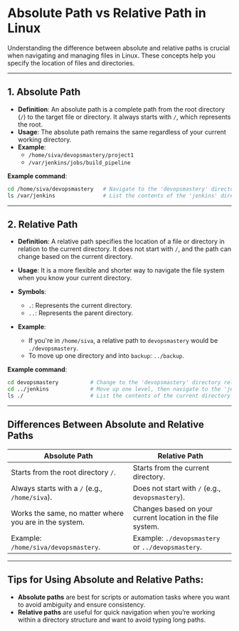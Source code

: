 
# Absolute Path vs Relative Path in Linux

Understanding the difference between absolute and relative paths is crucial when navigating and managing files in Linux. These concepts help you specify the location of files and directories.

---

## 1. Absolute Path

- **Definition**: An absolute path is a complete path from the root directory (`/`) to the target file or directory. It always starts with `/`, which represents the root.
- **Usage**: The absolute path remains the same regardless of your current working directory.
- **Example**:
  - `/home/siva/devopsmastery/project1`
  - `/var/jenkins/jobs/build_pipeline`

**Example command**:
```bash
cd /home/siva/devopsmastery   # Navigate to the 'devopsmastery' directory using the absolute path
ls /var/jenkins               # List the contents of the 'jenkins' directory using the absolute path
```

---

## 2. Relative Path

- **Definition**: A relative path specifies the location of a file or directory in relation to the current directory. It does not start with `/`, and the path can change based on the current directory.
- **Usage**: It is a more flexible and shorter way to navigate the file system when you know your current directory.
- **Symbols**:
  - `.`: Represents the current directory.
  - `..`: Represents the parent directory.
  
- **Example**:
  - If you're in `/home/siva`, a relative path to `devopsmastery` would be `./devopsmastery`.
  - To move up one directory and into `backup`: `../backup`.

**Example command**:
```bash
cd devopsmastery          # Change to the 'devopsmastery' directory relative to the current path
cd ../jenkins             # Move up one level, then navigate to the 'jenkins' directory
ls ./                     # List the contents of the current directory
```

---

## Differences Between Absolute and Relative Paths

| **Absolute Path**                                | **Relative Path**                                |
|--------------------------------------------------|--------------------------------------------------|
| Starts from the root directory `/`.              | Starts from the current directory.               |
| Always starts with a `/` (e.g., `/home/siva`).   | Does not start with `/` (e.g., `devopsmastery`). |
| Works the same, no matter where you are in the system. | Changes based on your current location in the file system. |
| Example: `/home/siva/devopsmastery`.             | Example: `./devopsmastery` or `../devopsmastery`. |

---

## Tips for Using Absolute and Relative Paths:

- **Absolute paths** are best for scripts or automation tasks where you want to avoid ambiguity and ensure consistency.
- **Relative paths** are useful for quick navigation when you’re working within a directory structure and want to avoid typing long paths.

